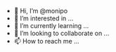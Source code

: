 - 👋 Hi, I’m @monipo
- 👀 I’m interested in ...
- 🌱 I’m currently learning ...
- 💞️ I’m looking to collaborate on ...
- 📫 How to reach me ...

<!---
monipo/monipo is a ✨ special ✨ repository because its `README.md` (this file) appears on your GitHub profile.
You can click the Preview link to take a look at your changes.
--->
